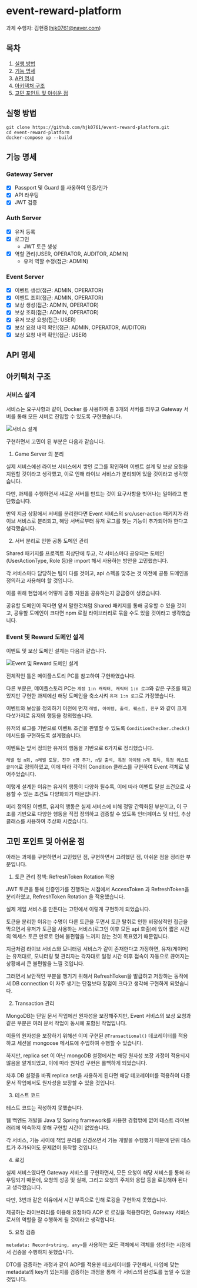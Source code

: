# event-reward-platform

과제 수행자: 김현중(hjk0761@naver.com)

## 목차

1. [실행 방법](#실행-방법)
2. [기능 명세](#기능-명세)
3. [API 명세](#api-명세)
4. [아키텍처 구조](#아키텍처-구조)
5. [고민 포인트 및 아쉬운 점](#고민-포인트-및-아쉬운-점)

## 실행 방법
```
git clone https://github.com/hjk0761/event-reward-platform.git
cd event-reward-platform
docker-compose up --build
```

## 기능 명세

### Gateway Server

- [x] Passport 및 Guard 를 사옹하여 인증/인가
- [x] API 라우팅
- [x] JWT 검증

### Auth Server

- [x] 유저 등록
- [x] 로그인
    - JWT 토큰 생성
- [x] 역할 관리(USER, OPERATOR, AUDITOR, ADMIN)
    - 유저 역할 수정(접근: ADMIN)

### Event Server

- [x] 이벤트 생성(접근: ADMIN, OPERATOR)
- [x] 이벤트 조회(접근: ADMIN, OPERATOR)
- [x] 보상 생성(접근: ADMIN, OPERATOR)
- [x] 보상 조회(접근: ADMIN, OPERATOR)
- [x] 유저 보상 요청(접근: USER)
- [x] 보상 요청 내역 확인(접근: ADMIN, OPERATOR, AUDITOR)
- [x] 보상 요청 내역 확인(접근: USER)

## API 명세



## 아키텍처 구조

### 서비스 설계

서비스는 요구사항과 같이, Docker 를 사용하여 총 3개의 서버를 띄우고 Gateway 서버를 통해 모든 서버로 진입할 수 있도록 구현했습니다.

![서비스 설계](diagram/server-diagram.drawio.png)

구현하면서 고민이 된 부분은 다음과 같습니다.

1. Game Server 의 분리

실제 서비스에선 라이브 서비스에서 쌓인 로그를 확인하며 이벤트 설계 및 보상 요청을 지원할 것이라고 생각했고, 이로 인해 라이브 서비스가 분리되어 있을 것이라고 생각했습니다.

다만, 과제를 수행하면서 새로운 서버를 만드는 것이 요구사항을 벗어나는 일이라고 판단했습니다.

만약 지금 상황에서 서버를 분리한다면 Event 서비스의 src/user-action 패키지가 라이브 서비스로 분리되고, 해당 서버로부터 유저 로그를 찾는 기능이 추가되어야 한다고 생각했습니다.

2. 서버 분리로 인한 공통 도메인 관리

Shared 패키지를 프로젝트 최상단에 두고, 각 서비스마다 공유되는 도메인(UserActionType, Role 등)을 import 해서 사용하는 방안을 고민했습니다.

각 서비스마다 담당하는 팀이 다를 것이고, api 스펙을 맞추는 것 이전에 공통 도메인을 정의하고 사용해야 할 것입니다.

이를 위해 현업에서 어떻게 공통 자원을 공유하는지 궁금증이 생겼습니다.

공유할 도메인이 작다면 앞서 말한것처럼 Shared 패키지를 통해 공유할 수 있을 것이고, 공유할 도메인이 크다면 npm 로컬 라이브러리로 묶을 수도 있을 것이라고 생각했습니다.

### Event 및 Reward 도메인 설계

이벤트 및 보상 도메인 설계는 다음과 같습니다.

![Event 및 Reward 도메인 설계](diagram/class-diagram.drawio.png)

전체적인 틀은 메이플스토리 PC를 참고하여 구현하였습니다.

다른 부분은, 메이플스토리 PC는 `계정 1:n 캐릭터, 캐릭터 1:n 로그`와 같은 구조를 띄고있지만 구현한 과제에선 해당 도메인을 축소시켜 `유저 1:n 로그`로 가정했습니다.

이벤트와 보상을 정의하기 이전에 먼저 `레벨, 아이템, 출석, 퀘스트, 친구` 와 같이 크게 다섯가지로 유저의 행동을 정의했습니다.

유저의 로그를 기반으로 이벤트 조건을 판별할 수 있도록 `ConditionChecker.check()` 메서드를 구현하도록 설게했습니다.

이벤트는 앞서 정의한 유저의 행동을 기반으로 6가지로 정리했습니다.

`레벨 업 n회, n레벨 도달, 친구 n명 추가, n일 출석, 특정 아이템 n개 획득, 특정 퀘스트 클리어`로 정의하였고, 이에 따라 각각의 Condition 클래스를 구현하여 Event 객체로 넣어주었습니다.

이렇게 설계한 이유는 유저의 행동이 다양화 될수록, 이에 따라 이벤트 달설 조건으로 사용할 수 있는 조건도 다양화되기 때문입니다.

미리 정의된 이벤트, 유저의 행동은 실제 서비스에 비해 정말 간략화된 부분이고, 이 구조를 기반으로 다양한 행동을 직접 정의하고 검증할 수 있도록 인터페이스 및 타입, 추상 클래스를 사용하여 추상화 시켰습니다.

## 고민 포인트 및 아쉬운 점

아래는 과제를 구현하면서 고민했던 점, 구현하면서 고려했던 점, 아쉬운 점을 정리한 부분입니다.

1. 토큰 관리 정책: RefreshToken Rotation 적용

JWT 토큰을 통해 인증인가를 진행하는 시점에서 AccessToken 과 RefreshToken을 분리하였고, RefreshToken Rotation 을 적용했습니다.

실제 게임 서비스를 만든다는 고민에서 이렇게 구현하게 되었습니다.

토큰을 분리한 이유는 수명이 다른 토큰을 두면서 토큰 탈취로 인한 비정상적인 접근을 막으면서 유저가 토큰을 사용하는 서비스(로그인 이후 모든 api 호출)에 있어 짧은 시간의 엑세스 토큰 만료로 인해 불편함을 느끼지 않는 것이 목표였기 때문입니다.

지금처럼 라이브 서비스와 모니터링 서비스가 같이 존재한다고 가정하면, 유저(게이머)는 유저대로, 모니터링 및 관리자는 각자대로 일정 시간 이후 접속이 자동으로 끊어지는 상황에서 큰 불편함을 느낄 것입니다.

그러면서 보안적인 부분을 챙기기 위해서 RefreshToken을 발급하고 저장하는 동작에서 DB connection 이 자주 생기는 단점보다 장점이 크다고 생각해 구현하게 되었습니다.

2. Transaction 관리

MongoDB는 단일 문서 작업에선 원자성을 보장해주지만, Event 서비스의 보상 요청과 같은 부분은 여러 문서 작업이 동시에 포함된 작업입니다.

이들의 원자성을 보장하기 위해선 이미 구현된 `@Transactional()` 데코레이터를 적용하고 세션을 mongoose 메서드에 주입하여 수행할 수 있습니다.

하지만, replica set 이 아닌 mongoDB 설정에서는 해당 원자성 보장 과정이 적용되지 않음을 알게되었고, 이에 따라 원자성 구현은 롤백하게 되었습니다.

차후 DB 설정을 바꿔 replica set을 사용하게 된다면 해당 데코레이터를 적용하여 다중 문서 작업에서도 원자성을 보장할 수 있을 것입니다.

3. 테스트 코드

테스트 코드는 작성하지 못했습니다.

웹 백엔드 개발을 Java 및 Spring framework를 사용한 경험밖에 없어 테스트 라이브러리에 익숙하지 못해 구현할 시간이 없었습니다.

각 서비스, 기능 사이에 책임 분리를 신경쓰면서 기능 개발을 수행했기 때문에 단위 테스트가 추가되어도 문제없이 동작할 것입니다.

4. 로깅

실제 서비스였다면 Gateway 서비스를 구현하면서, 모든 요청이 해당 서비스를 통해 라우팅되기 때문에, 요청의 성공 및 실패, 그리고 요청의 주체와 응답 등을 로깅해야 된다고 생각했습니다.

다만, 3번과 같은 이유에서 시간 부족으로 인해 로깅을 구현하지 못했습니다.

제공하는 라이브러리를 이용해 요청마다 AOP 로 로깅을 적용한다면, Gateway 서비스로서의 역할을 잘 수행하게 될 것이라고 생각합니다.

5. 요청 검증

`metadata: Record<string, any>`를 사용하는 모든 객체에서 객체를 생성하는 시점에서 검증을 수행하지 못했습니다.

DTO를 검증하는 과정과 같이 AOP를 적용한 데코레이터를 구현해서, 타입에 맞는 metadata의 key가 있는지를 검증하는 과정을 통해 각 서비스의 완성도를 높일 수 있을 것입니다.
